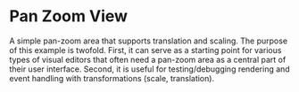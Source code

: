 # Pan Zoom View

A simple pan-zoom area that supports translation and scaling.
The purpose of this example is twofold.
First, it can serve as a starting point for various types of visual editors that often need a pan-zoom area as a central part of their user interface.
Second, it is useful for testing/debugging rendering and event handling with transformations (scale, translation).
